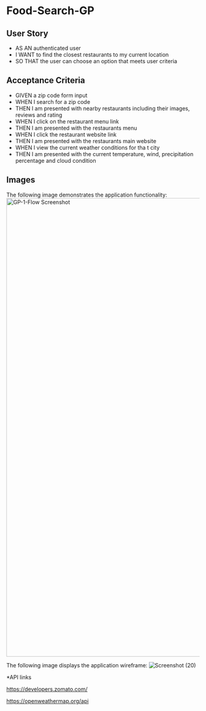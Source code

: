 # Food-Search-GP

## User Story 

* AS AN authenticated user 
* I WANT to find the closest restaurants to my current location
* SO THAT the user can choose an option that meets user criteria 

## Acceptance Criteria 

* GIVEN a zip code form input 
* WHEN I search for a zip code 
* THEN I am presented with nearby restaurants including their images, reviews and rating
* WHEN I click on the restaurant menu link 
* THEN I am presented with the restaurants menu 
* WHEN I click the restaurant website link 
* THEN I am presented with the restaurants main website 
* WHEN I view the current weather conditions for tha t city 
* THEN I am presented with the current temperature, wind, precipitation percentage and cloud condition

## Images 

The following image demonstrates the application functionality: 
<img width="1194" alt="GP-1-Flow Screenshot" src="https://user-images.githubusercontent.com/74476090/104820741-9948eb00-57fc-11eb-8220-e146f4a2c2a5.png">


The following image displays the application wireframe: 
![Screenshot (20)](https://user-images.githubusercontent.com/74476090/104820754-b382c900-57fc-11eb-8ba1-cb5f528263ad.png)

*API links

https://developers.zomato.com/

https://openweathermap.org/api
